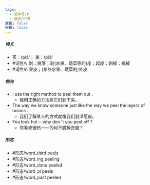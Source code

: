 ```yaml
---
tags:
  - 首字母/P
  - 级别/中考
掌握: false
模糊: false
---
```

##### 词义
- 英：/piːl/； 美：/piːl/
- #词性/v  剥；脱落；剥(水果、蔬菜等的)皮；起皮；剥掉；揭掉
- #词性/n  果皮；(某些水果、蔬菜的)外皮
##### 例句
- I use the right method to peel them out .
	- 我用正确的方法将它们剥下来。
- The way we know someone just like the way we peel the layers of onions .
	- 我们了解某人的方式就像我们剥洋葱皮。
- You look hot ─ why don 't you peel off ?
	- 你看来很热——为何不脱掉衣服？
##### 形态
- #形态/word_third peels
- #形态/word_ing peeling
- #形态/word_done peeled
- #形态/word_pl peels
- #形态/word_past peeled
